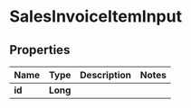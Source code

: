 
# SalesInvoiceItemInput

## Properties
Name | Type | Description | Notes
------------ | ------------- | ------------- | -------------
**id** | **Long** |  | 



